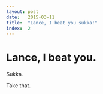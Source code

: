 ```yaml
---
layout: post
date:   2015-03-11
title:  "Lance, I beat you sukka!"
index:  2
---
```


# Lance, I beat you.

Sukka.

Take that.
